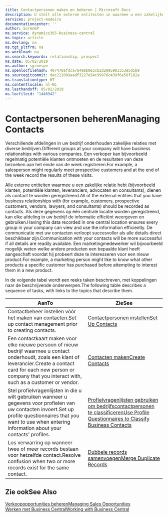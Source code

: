 ```yaml
---
title: Contactpersonen maken en beheren | Microsoft Docs
description: U stelt alle externe entiteiten in waarmee u een zakelijke relatie hebt (zoals prospects, klanten, leveranciers en consultants) als contacten.
services: project-madeira
documentationcenter: ''
author: SorenGP
ms.service: dynamics365-business-central
ms.topic: article
ms.devlang: na
ms.tgt_pltfrm: na
ms.workload: na
ms.search.keywords: relationship, prospect
ms.date: 05/02/2019
ms.author: sgroespe
ms.openlocfilehash: 407470afdca7a4e8b0e3cb2d2095903353e5d5b9
ms.sourcegitcommit: dac212009aadf3227e54c99976c438f6e56f182a
ms.translationtype: HT
ms.contentlocale: nl-NL
ms.lasthandoff: 05/02/2019
ms.locfileid: "1446942"
---
```

# <a name="managing-contacts"></a><span data-ttu-id="33d2d-103">Contactpersonen beheren</span><span class="sxs-lookup"><span data-stu-id="33d2d-103">Managing Contacts</span></span>
<span data-ttu-id="33d2d-104">Verschillende afdelingen in uw bedrijf onderhouden zakelijke relaties met diverse bedrijven.</span><span class="sxs-lookup"><span data-stu-id="33d2d-104">Different groups at your company will have business relationships with various companies.</span></span> <span data-ttu-id="33d2d-105">Een verkoper kan bijvoorbeeld regelmatig potentiële klanten ontmoeten en de resultaten van deze bezoeken aan het einde van de week registreren.</span><span class="sxs-lookup"><span data-stu-id="33d2d-105">For example, a salesperson might regularly meet prospective customers and at the end of the week record the results of these visits.</span></span>

<span data-ttu-id="33d2d-106">Alle externe entiteiten waarmee u een zakelijke relatie hebt (bijvoorbeeld klanten, potentiële klanten, leveranciers, advocaten en consultants), dienen als contact te worden geregistreerd.</span><span class="sxs-lookup"><span data-stu-id="33d2d-106">All of the external entities that you have business relationships with (for example, customers, prospective customers, vendors, lawyers, and consultants) should be recorded as contacts.</span></span> <span data-ttu-id="33d2d-107">Als deze gegevens op één centrale locatie worden geregistreerd, kan elke afdeling in uw bedrijf de informatie efficiënt weergeven en gebruiken.</span><span class="sxs-lookup"><span data-stu-id="33d2d-107">Having this data recorded in one central location ensures every group in your company can view and use the information efficiently.</span></span> <span data-ttu-id="33d2d-108">De communicatie met uw contacten verloopt succesvoller als alle details direct beschikbaar zijn.</span><span class="sxs-lookup"><span data-stu-id="33d2d-108">Communication with your contacts will be more successful if all details are readily available.</span></span> <span data-ttu-id="33d2d-109">Een marketingmedewerker wil bijvoorbeeld mogelijk weten welke andere producten een bepaalde klant heeft aangeschaft voordat hij probeert deze te interesseren voor een nieuw product.</span><span class="sxs-lookup"><span data-stu-id="33d2d-109">For example, a marketing person might like to know what other products a specific customer has purchased before attempting to interest them in a new product.</span></span>

<span data-ttu-id="33d2d-110">In de volgende tabel wordt een reeks taken beschreven, met koppelingen naar de beschrijvende onderwerpen.</span><span class="sxs-lookup"><span data-stu-id="33d2d-110">The following table describes a sequence of tasks, with links to the topics that describe them.</span></span>

| <span data-ttu-id="33d2d-111">Aan</span><span class="sxs-lookup"><span data-stu-id="33d2d-111">To</span></span> | <span data-ttu-id="33d2d-112">Zie</span><span class="sxs-lookup"><span data-stu-id="33d2d-112">See</span></span> |
| --- | --- |
| <span data-ttu-id="33d2d-113">Contactbeheer instellen vóór het maken van contacten.</span><span class="sxs-lookup"><span data-stu-id="33d2d-113">Set up contact management prior to creating contacts.</span></span> |[<span data-ttu-id="33d2d-114">Contactpersonen instellen</span><span class="sxs-lookup"><span data-stu-id="33d2d-114">Set Up Contacts</span></span>](marketing-setup-contacts.md) |
| <span data-ttu-id="33d2d-115">Een contactkaart maken voor elke nieuwe persoon of nieuw bedrijf waarmee u contact onderhoudt, zoals een klant of leverancier.</span><span class="sxs-lookup"><span data-stu-id="33d2d-115">Create a contact card for each new person or company that you interact with, such as a customer or vendor.</span></span> |[<span data-ttu-id="33d2d-116">Contacten maken</span><span class="sxs-lookup"><span data-stu-id="33d2d-116">Create Contacts</span></span>](marketing-create-contact-companies.md) |
|<span data-ttu-id="33d2d-117">Stel profielvragenlijsten in die u wilt gebruiken wanneer u gegevens voor profielen van uw contacten invoert.</span><span class="sxs-lookup"><span data-stu-id="33d2d-117">Set up profile questionnaires that you want to use when entering information about your contacts' profiles.</span></span>|[<span data-ttu-id="33d2d-118">Profielvragenlijsten gebruiken om bedrijfscontactpersonen te classificeren</span><span class="sxs-lookup"><span data-stu-id="33d2d-118">Use Profile Questionnaires to Classify Business Contacts</span></span>](marketing-create-contact-profile-questionnaire.md)|
|<span data-ttu-id="33d2d-119">Los verwarring op wanneer twee of meer records bestaan voor hetzelfde contact.</span><span class="sxs-lookup"><span data-stu-id="33d2d-119">Resolve confusion when two or more records exist for the same contact.</span></span>|[<span data-ttu-id="33d2d-120">Dubbele records samenvoegen</span><span class="sxs-lookup"><span data-stu-id="33d2d-120">Merge Duplicate Records</span></span>](sales-how-merge-duplicate-records.md)|

## <a name="see-also"></a><span data-ttu-id="33d2d-121">Zie ook</span><span class="sxs-lookup"><span data-stu-id="33d2d-121">See Also</span></span>
[<span data-ttu-id="33d2d-122">Verkoopopportunities beheren</span><span class="sxs-lookup"><span data-stu-id="33d2d-122">Managing Sales Opportunities</span></span>](marketing-manage-sales-opportunities.md)  
[<span data-ttu-id="33d2d-123">Werken met Business Central</span><span class="sxs-lookup"><span data-stu-id="33d2d-123">Working with Business Central</span></span>](ui-work-product.md)  
